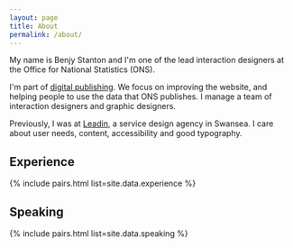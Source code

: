 ```yaml
---
layout: page
title: About
permalink: /about/
---
```


<p class="lede">My name is Benjy Stanton and I'm one of the lead interaction designers at the Office for National Statistics (ONS).</p>

I'm part of [digital publishing](https://digitalblog.ons.gov.uk/). We focus on improving the website, and helping people to use the data that ONS publishes. I manage a team of interaction designers and graphic designers.

Previously, I was at [Leadin](http://leadin.co.uk/), a service design agency in Swansea. I care about user needs, content, accessibility and good typography.

## Experience

{% include pairs.html list=site.data.experience %}

## Speaking

{% include pairs.html list=site.data.speaking %}
